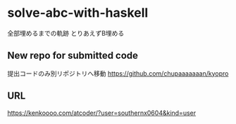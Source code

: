 # solve-abc-with-haskell
全部埋めるまでの軌跡
とりあえずB埋める

## New repo for submitted code
提出コードのみ別リポジトリへ移動
https://github.com/chupaaaaaaan/kyopro

## URL
https://kenkoooo.com/atcoder/?user=southernx0604&kind=user
